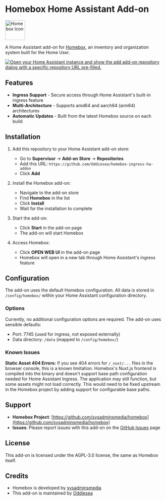 # Homebox Home Assistant Add-on

<img src="https://raw.githubusercontent.com/Oddiesea/homebox-ingress-ha-addon/main/homebox/icon.png" alt="Homebox Icon" width="64" height="64">

A Home Assistant add-on for [Homebox](https://github.com/sysadminsmedia/homebox), an inventory and organization system built for the Home User.

[![Open your Home Assistant instance and show the add add-on repository dialog with a specific repository URL pre-filled.](https://my.home-assistant.io/badges/supervisor_add_addon_repository.svg)](https://my.home-assistant.io/redirect/supervisor_add_addon_repository/?repository_url=https://github.com/Oddiesea/homebox-ingress-ha-addon)

## Features

- **Ingress Support** - Secure access through Home Assistant's built-in ingress feature
- **Multi-Architecture** - Supports amd64 and aarch64 (arm64) architectures
- **Automatic Updates** - Built from the latest Homebox source on each build

## Installation

1. Add this repository to your Home Assistant add-on store:
   - Go to **Supervisor** → **Add-on Store** → **Repositories**
   - Add this URL: `https://github.com/Oddiesea/homebox-ingress-ha-addon`
   - Click **Add**

2. Install the Homebox add-on:
   - Navigate to the add-on store
   - Find **Homebox** in the list
   - Click **Install**
   - Wait for the installation to complete

3. Start the add-on:
   - Click **Start** in the add-on page
   - The add-on will start Homebox

4. Access Homebox:
   - Click **OPEN WEB UI** in the add-on page
   - Homebox will open in a new tab through Home Assistant's ingress feature

## Configuration

The add-on uses the default Homebox configuration. All data is stored in `/config/homebox/` within your Home Assistant configuration directory.

### Options

Currently, no additional configuration options are required. The add-on uses sensible defaults:
- Port: 7745 (used for ingress, not exposed externally)
- Data directory: `/data` (mapped to `/config/homebox/`)

### Known Issues

**Static Asset 404 Errors:** If you see 404 errors for `/_nuxt/...` files in the browser console, this is a known limitation. Homebox's Nuxt.js frontend is compiled into the binary and doesn't support base path configuration needed for Home Assistant Ingress. The application may still function, but some assets might not load correctly. This would need to be fixed upstream in the Homebox project by adding support for configurable base paths.

## Support

- **Homebox Project**: [https://github.com/sysadminsmedia/homebox](https://github.com/sysadminsmedia/homebox)
- **Issues**: Please report issues with this add-on on the [GitHub Issues](https://github.com/Oddiesea/homebox-ingress-ha-addon/issues) page

## License

This add-on is licensed under the AGPL-3.0 license, the same as Homebox itself.

## Credits

- Homebox is developed by [sysadminsmedia](https://github.com/sysadminsmedia/homebox)
- This add-on is maintained by [Oddiesea](https://github.com/Oddiesea)

